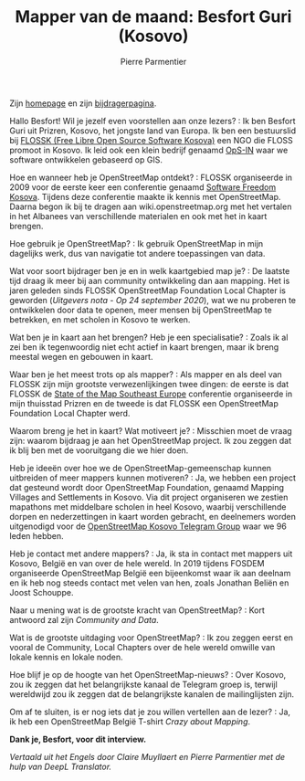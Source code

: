﻿---
title: "Mapper van de maand: Besfort Guri (Kosovo)"
categories: ["motm"]
author: Pierre Parmentier
---

Zijn [homepage](https://www.openstreetmap.org/user/BesfortGuri) en zijn [bijdragerpagina](https://hdyc.neis-one.org/?BesfortGuri).

Hallo Besfort! Wil je jezelf even voorstellen aan onze lezers?
: Ik ben Besfort Guri uit Prizren, Kosovo, het jongste land van Europa. Ik ben een bestuurslid bij [FLOSSK (Free Libre Open Source Software Kosova)][1] een NGO die FLOSS promoot in Kosovo. Ik leid ook een klein bedrijf genaamd [OpS-IN][2] waar we software ontwikkelen gebaseerd op GIS.

Hoe en wanneer heb je OpenStreetMap ontdekt?
: FLOSSK organiseerde in 2009 voor de eerste keer een conferentie genaamd [Software Freedom Kosova][3]. Tijdens deze conferentie maakte ik kennis met OpenStreetMap. Daarna begon ik bij te dragen aan wiki.openstreetmap.org met het vertalen in het Albanees van verschillende materialen en ook met het in kaart brengen.

Hoe gebruik je OpenStreetMap?
: Ik gebruik OpenStreetMap in mijn dagelijks werk, dus van navigatie tot andere toepassingen van data.

Wat voor soort bijdrager ben je en in welk kaartgebied map je?
: De laatste tijd draag ik meer bij aan community ontwikkeling dan aan mapping. Het is jaren geleden sinds FLOSSK OpenStreetMap Foundation Local Chapter is geworden (*Uitgevers nota - Op 24 september 2020*), wat we nu proberen te ontwikkelen door data te openen, meer mensen bij OpenStreetMap te betrekken, en met scholen in Kosovo te werken.

Wat ben je in kaart aan het brengen? Heb je een specialisatie?
: Zoals ik al zei ben ik tegenwoordig niet echt actief in kaart brengen, maar ik breng meestal wegen en gebouwen in kaart.

Waar ben je het meest trots op als mapper?
: Als mapper en als deel van FLOSSK zijn mijn grootste verwezenlijkingen twee dingen: de eerste is dat FLOSSK de [State of the Map Southeast Europe][4] conferentie organiseerde in mijn thuisstad Prizren en de tweede is dat FLOSSK een OpenStreetMap Foundation Local Chapter werd.

Waarom breng je het in kaart? Wat motiveert je?
: Misschien moet de vraag zijn: waarom bijdraag je aan het OpenStreetMap project. Ik zou zeggen dat ik blij ben met de vooruitgang die we hier doen.

Heb je ideeën over hoe we de OpenStreetMap-gemeenschap kunnen uitbreiden of meer mappers kunnen motiveren?
: Ja, we hebben een project dat gesteund wordt door OpenStreetMap Foundation, genaamd Mapping Villages and Settlements in Kosovo. Via dit project organiseren we zestien mapathons met middelbare scholen in heel Kosovo, waarbij verschillende dorpen en nederzettingen in kaart worden gebracht, en deelnemers worden uitgenodigd voor de [OpenStreetMap Kosovo Telegram Group][5] waar we 96 leden hebben.

Heb je contact met andere mappers?
: Ja, ik sta in contact met mappers uit Kosovo, België en van over de hele wereld. In 2019 tijdens FOSDEM organiseerde OpenStreetMap België een bijeenkomst waar ik aan deelnam en ik heb nog steeds contact met velen van hen, zoals Jonathan Beliën en Joost Schouppe.

Naar u mening wat is de grootste kracht van OpenStreetMap?
: Kort antwoord zal zijn *Community and Data*.

Wat is de grootste uitdaging voor OpenStreetMap?
: Ik zou zeggen eerst en vooral de Community, Local Chapters over de hele wereld omwille van lokale kennis en lokale noden.

Hoe blijf je op de hoogte van het OpenStreetMap-nieuws?
: Over Kosovo, zou ik zeggen dat het belangrijkste kanaal de Telegram groep is, terwijl wereldwijd zou ik zeggen dat de belangrijkste kanalen de mailinglijsten zijn.

Om af te sluiten, is er nog iets dat je zou willen vertellen aan de lezer?
: Ja, ik heb een OpenStreetMap België T-shirt *Crazy about Mapping*.

**Dank je, Besfort, voor dit interview.**

*Vertaald uit het Engels door Claire Muyllaert en Pierre Parmentier met de hulp van DeepL Translator.*

[1]: https://www.flossk.org
[2]: https://ops-in.net/
[3]: https://sfk.flossk.org/
[4]: https://sotmsee.org/
[5]: https://t.me/osmkosovo
